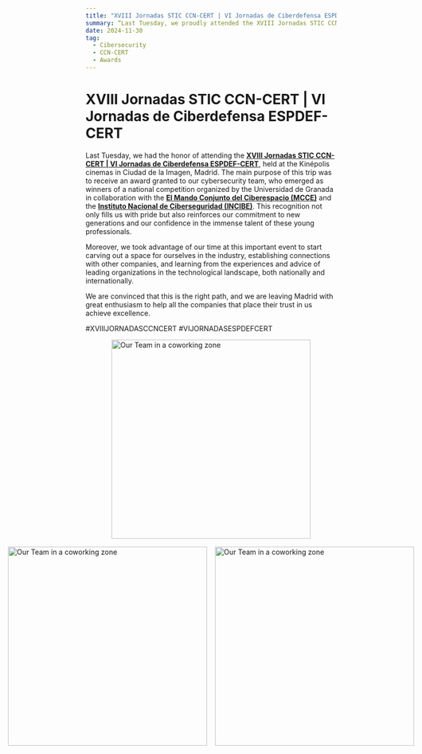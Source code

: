 ```yaml
---
title: "XVIII Jornadas STIC CCN-CERT | VI Jornadas de Ciberdefensa ESPDEF-CERT"
summary: “Last Tuesday, we proudly attended the XVIII Jornadas STIC CCN-CERT and VI Jornadas de Ciberdefensa ESPDEF-CERT in Madrid, where our cybersecurity team was awarded for winning a national competition, while also fostering connections and learning from industry leaders.”
date: 2024-11-30
tag:
  - Cibersecurity
  - CCN-CERT
  - Awards
---
```


# XVIII Jornadas STIC CCN-CERT | VI Jornadas de Ciberdefensa ESPDEF-CERT

Last Tuesday, we had the honor of attending the **[XVIII Jornadas STIC CCN-CERT | VI Jornadas de Ciberdefensa ESPDEF-CERT](https://jornadas.ccn-cert.cni.es/es/xviiijornadas)**, held at the Kinépolis cinemas in Ciudad de la Imagen, Madrid. The main purpose of this trip was to receive an award granted to our cybersecurity team, who emerged as winners of a national competition organized by the Universidad de Granada in collaboration with the **[El Mando Conjunto del Ciberespacio (MCCE)](https://youtu.be/w7iuEEjaLYU)** and the **[Instituto Nacional de Ciberseguridad (INCIBE)](https://www.incibe.es/)**. This recognition not only fills us with pride but also reinforces our commitment to new generations and our confidence in the immense talent of these young professionals.

<!-- more -->

Moreover, we took advantage of our time at this important event to start carving out a space for ourselves in the industry, establishing connections with other companies, and learning from the experiences and advice of leading organizations in the technological landscape, both nationally and internationally.

We are convinced that this is the right path, and we are leaving Madrid with great enthusiasm to help all the companies that place their trust in us achieve excellence.

\#XVIIIJORNADASCCNCERT
\#VIJORNADASESPDEFCERT

<div style="display: flex; flex-direction:row; justify-content: center">
<img src="/assets/atlansec_image.jpg" alt="Our Team in a coworking zone" style="height: 400px"/>
</div>

<div style="display: flex; flex-direction:row; justify-content: center; gap: 1rem; margin-top: 1rem;">
<img src="/assets/Atlansec_coworking.jpg" alt="Our Team in a coworking zone" style="height: 400px"/>

<img src="/assets/Atlansec_award.jpg" alt="Our Team in a coworking zone" style="height: 400px"/>

</div>
